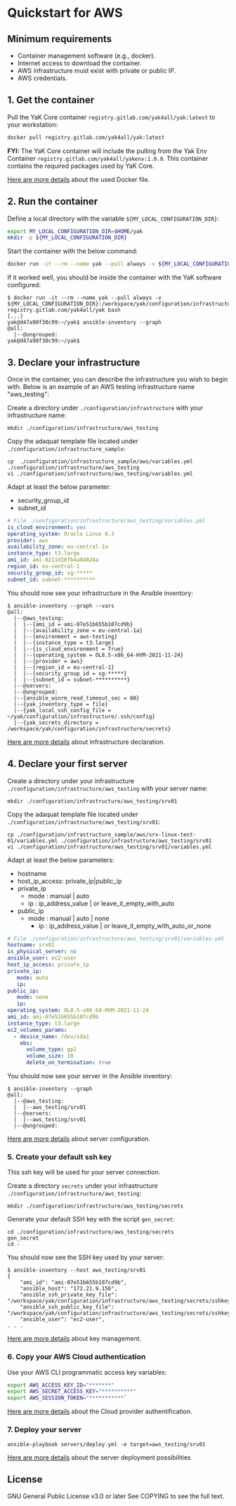 # Quickstart for AWS

## Minimum requirements

- Container management software (e.g., docker).
- Internet access to download the container.
- AWS infrastructure must exist with private or public IP.
- AWS credentials.

## 1. Get the container

Pull the YaK Core container `registry.gitlab.com/yak4all/yak:latest` to your workstation:

```bash
docker pull registry.gitlab.com/yak4all/yak:latest
```

**FYI:** The YaK Core container will include the pulling from the Yak Env
Container `registry.gitlab.com/yak4all/yakenv:1.0.0`. This container contains
the required packages used by YaK Core.

[Here are more details](https://gitlab.com/yak4all/yakenv/-/blob/main/Dockerfile) about the used Docker file.

## 2. Run the container

Define a local directory with the variable `${MY_LOCAL_CONFIGURATION_DIR}`:

```bash
export MY_LOCAL_CONFIGURATION_DIR=$HOME/yak
mkdir -p ${MY_LOCAL_CONFIGURATION_DIR}
```

Start the container with the below command:

```bash
docker run -it --rm --name yak --pull always -v ${MY_LOCAL_CONFIGURATION_DIR}:/workspace/yak/configuration/infrastructure registry.gitlab.com/yak4all/yak bash
```

If it worked well, you should be inside the container with the YaK software configured:

```
$ docker run -it --rm --name yak --pull always -v ${MY_LOCAL_CONFIGURATION_DIR}:/workspace/yak/configuration/infrastructure registry.gitlab.com/yak4all/yak bash
[...]
yak@d47a98f30c99:~/yak$ ansible-inventory --graph
@all:
  |--@ungrouped:
yak@d47a98f30c99:~/yak$
```

## 3. Declare your infrastructure

Once in the container, you can describe the infrastructure you wish to begin with.
Below is an example of an AWS testing infrastructure name "aws_testing":

Create a directory under `./configuration/infrastructure` with your infrastructure name:

```
mkdir ./configuration/infrastructure/aws_testing
```

Copy the adaquat template file located under `./configuration/infrastructure_sample`:

```
cp  ./configuration/infrastructure_sample/aws/variables.yml  ./configuration/infrastructure/aws_testing
vi ./configuration/infrastructure/aws_testing/variables.yml
```

Adapt at least the below parameter:

- security_group_id
- subnet_id

```yaml
# File ./configuration/infrastructure/aws_testing/variables.yml
is_cloud_environment: yes
operating_system: Oracle Linux 8.3
provider: aws
availability_zone: eu-central-1a
instance_type: t3.large
ami_id: ami-0211d10fb4a04824a
region_id: eu-central-1
security_group_id: sg-*****
subnet_id: subnet-**********
```

You should now see your infrastructure in the Ansible inventory:

```
$ ansible-inventory --graph --vars
@all:
  |--@aws_testing:
  |  |--{ami_id = ami-07e51b655b107cd9b}
  |  |--{availability_zone = eu-central-1a}
  |  |--{environment = aws-testing}
  |  |--{instance_type = t3.large}
  |  |--{is_cloud_environment = True}
  |  |--{operating_system = OL8.5-x86_64-HVM-2021-11-24}
  |  |--{provider = aws}
  |  |--{region_id = eu-central-1}
  |  |--{security_group_id = sg-*****}
  |  |--{subnet_id = subnet-**********}
  |--@servers:
  |--@ungrouped:
  |--{ansible_winrm_read_timeout_sec = 60}
  |--{yak_inventory_type = file}
  |--{yak_local_ssh_config_file = ~/yak/configuration/infrastructure/.ssh/config}
  |--{yak_secrets_directory = /workspace/yak/configuration/infrastructure/secrets}
```

[Here are more details](https://gitlab.com/yak4all/yak/-/blob/main/docs/configuration/infrastructure.md) about infrastructure declaration.

## 4. Declare your first server

Create a directory under your infrastructure `./configuration/infrastructure/aws_testing` with your server name:

```
mkdir ./configuration/infrastructure/aws_testing/srv01
```

Copy the adaquat template file located under `./configuration/infrastructure/aws_testing/srv01`:

```
cp ./configuration/infrastructure_sample/aws/srv-linux-test-01/variables.yml ./configuration/infrastructure/aws_testing/srv01
vi ./configuration/infrastructure/aws_testing/srv01/variables.yml
```

Adapt at least the below parameters:

- hostname
- host_ip_access: private_ip|public_ip
- private_ip
  - mode : manual | auto
  - ip : ip_address_value | or leave_it_empty_with_auto
- public_ip
  - mode : manual | auto | none
    - ip : ip_address_value | or leave_it_empty_with_auto_or_none

```yaml
# File ./configuration/infrastructure/aws_testing/srv01/variables.yml
hostname: srv01
is_physical_server: no
ansible_user: ec2-user
host_ip_access: private_ip
private_ip:
   mode: auto
   ip:
public_ip:
   mode: none
   ip:
operating_system: OL8.5-x86_64-HVM-2021-11-24
ami_id: ami-07e51b655b107cd9b
instance_type: t3.large
ec2_volumes_params:
  - device_name: /dev/sda1
    ebs:
      volume_type: gp2
      volume_size: 10
      delete_on_termination: true
```

You should now see your server in the Ansible inventory:

```
$ ansible-inventory --graph
@all:
  |--@aws_testing:
  |  |--aws_testing/srv01
  |--@servers:
  |  |--aws_testing/srv01
  |--@ungrouped:
```

[Here are more details](https://gitlab.com/yak4all/yak/-/blob/main/docs/configuration/README.md) about server configuration.

### 5. Create your default ssh key

This ssh key will be used for your server connection.

Create a directory `secrets` under your infrastructure `./configuration/infrastructure/aws_testing`:

```
mkdir ./configuration/infrastructure/aws_testing/secrets
```

Generate your default SSH key with the script `gen_secret`:

```
cd ./configuration/infrastructure/aws_testing/secrets
gen_secret
cd -
```

You should now see the SSH key used by your server:

```
$ ansible-inventory --host aws_testing/srv01
{
    "ami_id": "ami-07e51b655b107cd9b",
    "ansible_host": "172.21.9.156",
    "ansible_ssh_private_key_file": "/workspace/yak/configuration/infrastructure/aws_testing/secrets/sshkey",
    "ansible_ssh_public_key_file": "/workspace/yak/configuration/infrastructure/aws_testing/secrets/sshkey.pub",
    "ansible_user": "ec2-user",
. . .
```

[Here are more details](https://gitlab.com/yak4all/yak/-/blob/main/docs/configuration/secret_management.md) about key management.

### 6. Copy your AWS Cloud authentication

Use your AWS CLI programmatic access key variables:

```bash
export AWS_ACCESS_KEY_ID="*******"
export AWS_SECRET_ACCESS_KEY="**********"
export AWS_SESSION_TOKEN="***********`
```

[Here are more details](https://gitlab.com/yak4all/yak/-/blob/main/docs/configuration/cloud_authentication.md) about the Cloud provider authentification.

### 7. Deploy your server

```
ansible-playbook servers/deploy.yml -e target=aws_testing/srv01
```

[Here are more details](https://gitlab.com/yak4all/yak/-/blob/main/docs/servers.md) about the server deployment possibilities

## License

GNU General Public License v3.0 or later
See COPYING to see the full text.
